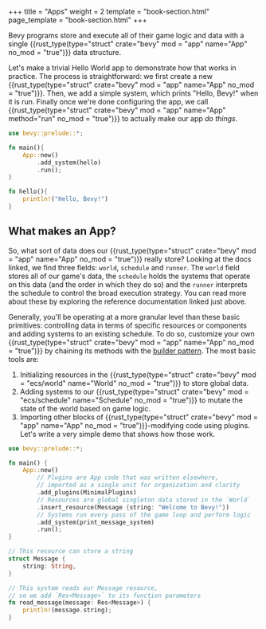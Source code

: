 +++
title = "Apps"
weight = 2
template = "book-section.html"
page_template = "book-section.html"
+++

Bevy programs store and execute all of their game logic and data with a single {{rust_type(type="struct" crate="bevy" mod = "app" name="App" no_mod = "true")}} data structure.

Let's make a trivial Hello World app to demonstrate how that works in practice.
The process is straightforward: we first create a new {{rust_type(type="struct" crate="bevy" mod = "app" name="App" no_mod = "true")}}.
Then, we add a simple system, which prints "Hello, Bevy!" when it is run.
Finally once we're done configuring the app, we call {{rust_type(type="struct" crate="bevy" mod = "app" name="App" method="run" no_mod = "true")}} to actually make our app *do things*.

```rust
use bevy::prelude::*;

fn main(){
    App::new()
        .add_system(hello)
        .run();
}

fn hello(){
    println!("Hello, Bevy!")
}
```

## What makes an App?

So, what sort of data does our  {{rust_type(type="struct" crate="bevy" mod = "app" name="App" no_mod = "true")}} really store?
Looking at the docs linked, we find three fields: `world`, `schedule` and `runner`.
The `world` field stores all of our game's data, the `schedule` holds the systems that operate on this data (and the order in which they do so) and the `runner` interprets the schedule to control the broad execution strategy.
You can read more about these by exploring the reference documentation linked just above.

Generally, you'll be operating at a more granular level than these basic primitives: controlling data in terms of specific resources or components and adding systems to an existing schedule.
To do so, customize your own  {{rust_type(type="struct" crate="bevy" mod = "app" name="App" no_mod = "true")}} by chaining its methods with the [builder pattern](https://doc.rust-lang.org/1.0.0/style/ownership/builders.html).
The most basic tools are:

  1. Initializing resources in the {{rust_type(type="struct" crate="bevy" mod = "ecs/world" name="World" no_mod = "true")}} to store global data.
  2. Adding systems to our {{rust_type(type="struct" crate="bevy" mod = "ecs/schedule" name="Schedule" no_mod = "true")}} to mutate the state of the world based on game logic.
  3. Importing other blocks of {{rust_type(type="struct" crate="bevy" mod = "app" name="App" no_mod = "true")}}-modifying code using plugins.
Let's write a very simple demo that shows how those work.

```rust
use bevy::prelude::*;

fn main() {
    App::new()
        // Plugins are App code that was written elsewhere,
        // imported as a single unit for organization and clarity
        .add_plugins(MinimalPlugins)
        // Resources are global singleton data stored in the `World`
        .insert_resource(Message {string: "Welcome to Bevy!"})
        // Systems run every pass of the game loop and perform logic
        .add_system(print_message_system)
        .run();
}

// This resource can store a string
struct Message {
    string: String,
}

// This system reads our Message resource,
// so we add `Res<Message>` to its function parameters
fn read_message(message: Res<Message>) {
    println!(message.string);
}
```
